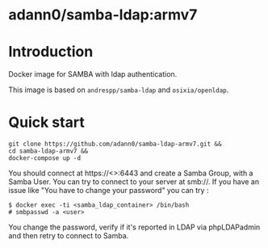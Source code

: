 adann0/samba-ldap:armv7
=======================

# Introduction

Docker image for SAMBA with ldap authentication.

This image is based on `andrespp/samba-ldap` and `osixia/openldap`.

# Quick start

	git clone https://github.com/adann0/samba-ldap-armv7.git &&
	cd samba-ldap-armv7 &&
	docker-compose up -d
	
You should connect at https://<<ip>>:6443 and create a Samba Group, with a Samba User. You can try to connect to your server at smb://<ip>. If you have an issue like "You have to change your password" you can try :

	$ docker exec -ti <samba_ldap_container> /bin/bash
	# smbpasswd -a <user>
	
You change the password, verify if it's reported in LDAP via phpLDAPadmin and then retry to connect to Samba.
